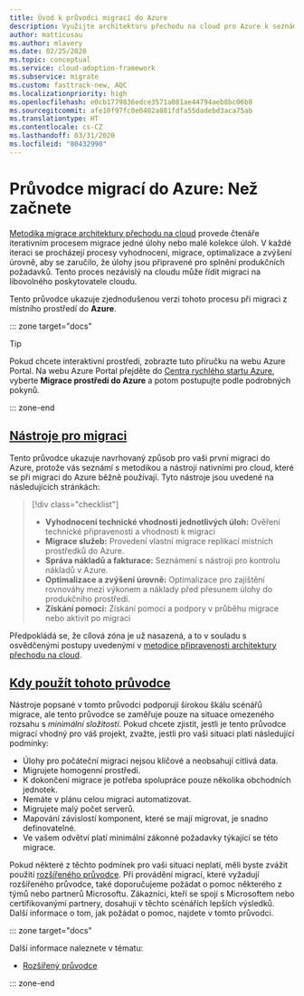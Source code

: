 ```yaml
---
title: Úvod k průvodci migrací do Azure
description: Využijte architekturu přechodu na cloud pro Azure k seznámení s efektivní migrací služeb vaší organizace do Azure.
author: matticusau
ms.author: mlavery
ms.date: 02/25/2020
ms.topic: conceptual
ms.service: cloud-adoption-framework
ms.subservice: migrate
ms.custom: fasttrack-new, AQC
ms.localizationpriority: high
ms.openlocfilehash: e0cb1779836edce3571a081ae44794aeb8bc06b8
ms.sourcegitcommit: afe10f97fc0e0402a881fdfa55dadebd3aca75ab
ms.translationtype: HT
ms.contentlocale: cs-CZ
ms.lasthandoff: 03/31/2020
ms.locfileid: "80432990"
---
```

# <a name="azure-migration-guide-before-you-start"></a>Průvodce migrací do Azure: Než začnete

[Metodika migrace architektury přechodu na cloud](../index.md) provede čtenáře iterativním procesem migrace jedné úlohy nebo malé kolekce úloh. V každé iteraci se procházejí procesy vyhodnocení, migrace, optimalizace a zvýšení úrovně, aby se zaručilo, že úlohy jsou připravené pro splnění produkčních požadavků. Tento proces nezávislý na cloudu může řídit migraci na libovolného poskytovatele cloudu.

Tento průvodce ukazuje zjednodušenou verzi tohoto procesu při migraci z místního prostředí do **Azure**.

::: zone target="docs"

> [!TIP]
> Pokud chcete interaktivní prostředí, zobrazte tuto příručku na webu Azure Portal. Na webu Azure Portal přejděte do [Centra rychlého startu Azure](https://portal.azure.com/?feature.quickstart=true#blade/Microsoft_Azure_Resources/QuickstartCenterBlade), vyberte **Migrace prostředí do Azure** a potom postupujte podle podrobných pokynů.

::: zone-end

## <a name="migration-tools"></a>[Nástroje pro migraci](#tab/MigrationTools)

Tento průvodce ukazuje navrhovaný způsob pro vaši první migraci do Azure, protože vás seznámí s metodikou a nástroji nativními pro cloud, které se při migraci do Azure běžně používají. Tyto nástroje jsou uvedené na následujících stránkách:

> [!div class="checklist"]
>
> - **Vyhodnocení technické vhodnosti jednotlivých úloh:** Ověření technické připravenosti a vhodnosti k migraci
> - **Migrace služeb:** Provedení vlastní migrace replikací místních prostředků do Azure.
> - **Správa nákladů a fakturace:** Seznámení s nástroji pro kontrolu nákladů v Azure.
> - **Optimalizace a zvýšení úrovně:** Optimalizace pro zajištění rovnováhy mezi výkonem a náklady před přesunem úlohy do produkčního prostředí.
> - **Získání pomoci:** Získání pomoci a podpory v průběhu migrace nebo aktivit po migraci

Předpokládá se, že cílová zóna je už nasazená, a to v souladu s osvědčenými postupy uvedenými v [metodice připravenosti architektury přechodu na cloud](../../ready/index.md).

## <a name="when-to-use-this-guide"></a>[Kdy použít tohoto průvodce](#tab/WhenToUseThisGuide)

Nástroje popsané v tomto průvodci podporují širokou škálu scénářů migrace, ale tento průvodce se zaměřuje pouze na situace omezeného rozsahu s _minimální složitostí_. Pokud chcete zjistit, jestli je tento průvodce migrací vhodný pro váš projekt, zvažte, jestli pro vaši situaci platí následující podmínky:

- Úlohy pro počáteční migraci nejsou klíčové a neobsahují citlivá data.
- Migrujete homogenní prostředí.
- K dokončení migrace je potřeba spolupráce pouze několika obchodních jednotek.
- Nemáte v plánu celou migraci automatizovat.
- Migrujete malý počet serverů.
- Mapování závislostí komponent, které se mají migrovat, je snadno definovatelné.
- Ve vašem odvětví platí minimální zákonné požadavky týkající se této migrace.

Pokud některé z těchto podmínek pro vaši situaci neplatí, měli byste zvážit použití [rozšířeného průvodce](../expanded-scope/index.md). Při provádění migrací, které vyžadují rozšířeného průvodce, také doporučujeme požádat o pomoc některého z týmů nebo partnerů Microsoftu. Zákazníci, kteří se spojí s Microsoftem nebo certifikovanými partnery, dosahují v těchto scénářích lepších výsledků. Další informace o tom, jak požádat o pomoc, najdete v tomto průvodci.

<!-- markdownlint-enable MD033 -->

::: zone target="docs"

Další informace naleznete v tématu:

- [Rozšířený průvodce](../expanded-scope/index.md)

::: zone-end
